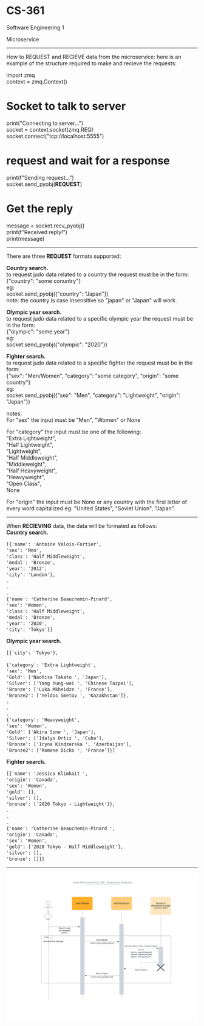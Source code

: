 # CS-361
Software Engineering 1

Microservice

*****************************************************************************************
How to REQUEST and RECIEVE data from the microservice:
  here is an example of the structure required to make and recieve the requests:
  
import zmq  
context = zmq.Context()

#  Socket to talk to server  
print("Connecting to server…")  
socket = context.socket(zmq.REQ)  
socket.connect("tcp://localhost:5555")  

#  request and wait for a response  
print(f"Sending request…")  
socket.send_pyobj(**REQUEST**)  

#  Get the reply   
message = socket.recv_pyobj()  
print(f"Received reply!")  
print(message)  

*****************************************************************************************
There are three **REQUEST** formats supported:  
  
  **Country search.**  
  to request judo data related to a country the request must be in the form:  
  {"country": "some conuntry"}  
  eg:  
  socket.send_pyobj({"country": "Japan"})  
  note: the country is case insensitive so "japan" or "Japan" will work.  
    
  **Olympic year search.**  
  to request judo data related to a specific olympic year the request must be in the form:  
  {"olympic": "some year"}  
  eg:  
  socket.send_pyobj({"olympic": "2020"})  
    
  **Fighter search.**  
  to request judo data related to a specific fighter the request must be in the form:  
  {"sex": "Men/Women", "category": "some category", "origin": "some country"}  
  eg:  
  socket.send_pyobj({"sex": "Men", "category": "Lightweight", "origin": "Japan"})  
     
  notes:  
  For "sex" the input must be "Men", "Women" or None  
    
  For "category" the input must be one of the following:  
          "Extra Lightweight",  
          "Half Lightweight",  
          "Lightweight",  
          "Half Middleweight",  
          "Middleweight",  
          "Half Heavyweight",  
          "Heavyweight",  
          "Open Class",  
          None  
            
   For "origin" the input must be None or any country with the first letter of every word capitalized eg: "United States", "Soviet Union", "Japan".  

*****************************************************************************************
When **RECIEVING** data, the data will be formated as follows:  
  **Country search.**  
  
    [{'name': 'Antoine Valois-Fortier', 
    'sex': 'Men',
    'class': 'Half Middleweight',
    'medal': 'Bronze',
    'year': '2012',
    'city': 'London'}, 
    .
    .
    .
    {'name': 'Catherine Beauchemin-Pinard', 
    'sex': 'Women', 
    'class': 'Half Middleweight', 
    'medal': 'Bronze', 
    'year': '2020', 
    'city': 'Tokyo'}]

    

  **Olympic year search.**  
 
    [{'city': 'Tokyo'},
    
    {'category': 'Extra Lightweight',
    'sex': 'Men',
    'Gold': ['Naohisa Takato ', 'Japan'],
    'Silver': ['Yang Yung-wei ', 'Chinese Taipei'],
    'Bronze': ['Luka Mkheidze ', 'France'],
    'Bronze2': ['Yeldos Smetov ', 'Kazakhstan']},
    .
    .
    .
    {'category': 'Heavyweight',
    'sex': 'Women',
    'Gold': ['Akira Sone ', 'Japan'],
    'Silver': ['Idalys Ortiz ', 'Cuba'],
    'Bronze': ['Iryna Kindzerska ', 'Azerbaijan'],
    'Bronze2': ['Romane Dicko ', 'France']}]

  
  **Fighter search.**  
  
    [{'name': 'Jessica Klimkait ',
    'origin': 'Canada',
    'sex': 'Women',
    'gold': [],
    'silver': [],
    'bronze': ['2020 Tokyo - Lightweight']},
    .
    .
    .
    {'name': 'Catherine Beauchemin-Pinard ',
    'origin': 'Canada',
    'sex': 'Women',
    'gold': ['2020 Tokyo - Half Middleweight'],
    'silver': [],
    'bronze': []}]
    
*****************************************************************************************
![UML Sequence Diagram](Sequence_diagram.png)
